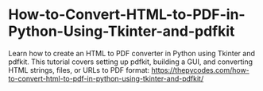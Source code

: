 # How-to-Convert-HTML-to-PDF-in-Python-Using-Tkinter-and-pdfkit
Learn how to create an HTML to PDF converter in Python using Tkinter and pdfkit. This tutorial covers setting up pdfkit, building a GUI, and converting HTML strings, files, or URLs to PDF format:
https://thepycodes.com/how-to-convert-html-to-pdf-in-python-using-tkinter-and-pdfkit/

